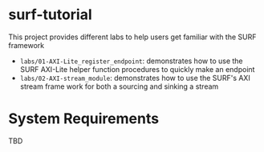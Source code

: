# surf-tutorial

This project provides different labs to help users get familiar with the SURF framework

- `labs/01-AXI-Lite_register_endpoint`: demonstrates how to use the SURF AXI-Lite helper function procedures to quickly make an endpoint
- `labs/02-AXI-stream_module`: demonstrates how to use the SURF's AXI stream frame work for both a sourcing and sinking a stream

# System Requirements
TBD 